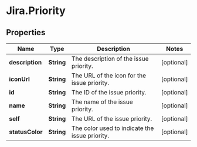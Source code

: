 # Jira.Priority

## Properties

Name | Type | Description | Notes
------------ | ------------- | ------------- | -------------
**description** | **String** | The description of the issue priority. | [optional] 
**iconUrl** | **String** | The URL of the icon for the issue priority. | [optional] 
**id** | **String** | The ID of the issue priority. | [optional] 
**name** | **String** | The name of the issue priority. | [optional] 
**self** | **String** | The URL of the issue priority. | [optional] 
**statusColor** | **String** | The color used to indicate the issue priority. | [optional] 


